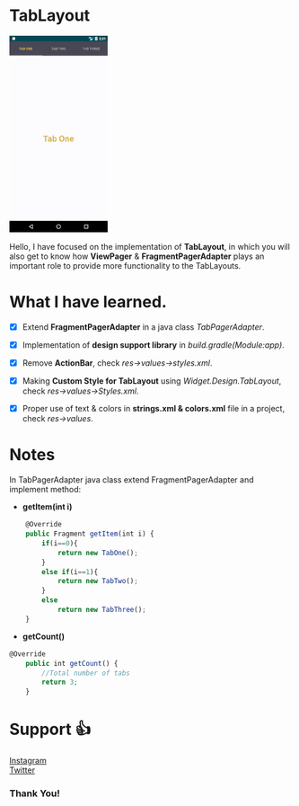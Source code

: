# TabLayout

![](Android_TabLayout_ViewPager_FragmentPagerAdapter_main.gif)

Hello, 
I have focused on the implementation of **TabLayout**, in which you will also get to know 
how **ViewPager** & **FragmentPagerAdapter** plays an important role to provide more functionality to the TabLayouts.

# What I have learned. 
- [x] Extend **FragmentPagerAdapter** in a java class *TabPagerAdapter*.

- [x] Implementation of **design support library** in *build.gradle(Module:app)*.

- [x] Remove **ActionBar**, check *res->values->styles.xml*.

- [x] Making **Custom Style for TabLayout** using *Widget.Design.TabLayout*, check *res->values->Styles.xml*.

- [x] Proper use of text & colors in **strings.xml & colors.xml** file in a project, check *res->values*.

# Notes
In TabPagerAdapter java class extend FragmentPagerAdapter and implement method:
* **getItem(int i)**
```javascript
    @Override
    public Fragment getItem(int i) {
        if(i==0){
            return new TabOne();
        }
        else if(i==1){
            return new TabTwo();
        }
        else
            return new TabThree();
    }
```
    
* **getCount()** 

```javascript
@Override
    public int getCount() {
        //Total number of tabs
        return 3;
    }
```

# Support :+1:  
[Instagram](https://www.instagram.com/amansharma.dev/)  
[Twitter](https://twitter.com/thekod25)

### Thank You! 
